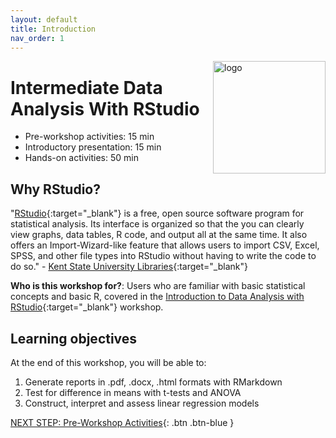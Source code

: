 ```yaml
---
layout: default
title: Introduction 
nav_order: 1
---
```


<img src="images/logo.png" style="float:right;width:180px;" alt="logo">

# Intermediate Data Analysis With RStudio

- Pre-workshop activities: 15 min 
- Introductory presentation: 15 min
- Hands-on activities: 50 min

## Why RStudio? 

"[RStudio](https://www.rstudio.com/products/rstudio/download/){:target="_blank"} is a free, open source software program for statistical analysis. Its interface is organized so that the you can clearly view graphs, data tables, R code, and output all at the same time. It also offers an Import-Wizard-like feature that allows users to import CSV, Excel, SPSS, and other file types into RStudio without having to write the code to do so." - [Kent State University Libraries](https://libguides.library.kent.edu/statconsulting/r){:target="_blank"}

**Who is this workshop for?**: Users who are familiar with basic statistical concepts and basic R, covered in the [Introduction to Data Analysis with RStudio](https://lib.uvic.ca/rstud){:target="_blank"} workshop. 

## Learning objectives

At the end of this workshop, you will be able to:

1.  Generate reports in .pdf, .docx, .html formats with RMarkdown
2.  Test for difference in means with t-tests and ANOVA
3.  Construct, interpret and assess linear regression models

[NEXT STEP: Pre-Workshop Activities](pre-workshop.html){: .btn .btn-blue }
